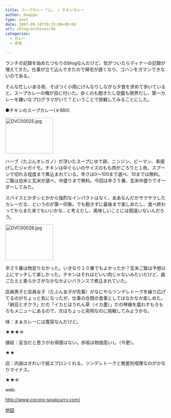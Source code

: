 ```yaml
---
title: スープカレー「心」 / チキンカレー
author: Kwappa
type: post
date: 2007-09-10T19:33:00+09:00
url: /blog/archives/48
categories:
  - カレー
  - 赤坂

---
```

ランチの記録を始めたつもりのblogなんだけど、気がついたらディナーの記録が増えてきた。仕事が立て込んできたので帰宅が遅くなり、ゴハンをガマンできないのである。
  
そんな忙しいある夜、そぼつく小雨にげんなりしながら夕食を求めて歩いていると、スープカレーの幟が目に付いた。歩くのも飽きたし空腹も限界だし、第一カレーを嫌いなプログラマがいて？ということで挑戦してみることにした。
  
●チキンのスープカレー(￥880)
  
<a href="http://akasakalunch.up.seesaa.net/image/DVC00025.jpg" target="_blank" rel="noopener noreferrer"><img src="http://akasakalunch.up.seesaa.net/image/DVC00025-thumbnail2.jpg" border="0" alt="DVC00025.jpg" width="150" height="112" /></a>
  
ハーブ（たぶんオレガノ）が浮いたスープにゆで卵、ニンジン、ピーマン、素揚げしたジャガイモ。チキンは中ぐらいのサイズのもも肉がごろりと１枚、スプーンで切れる程度まで煮込まれている。辛さは0～100まで選べ、10までは無料。ご飯は白米と玄米が選べ、中盛りまで無料。今回は辛さ５番、玄米中盛りでオーダーしてみた。
  
スパイスとかダシとかから強烈なインパクトはなく、ああなんだかサラサラしたカレーだな、というのが第一印象。でも飽きずに最後まで楽しめたし、食べ終わってからまた来てもいいかな…と考えたし、美味しいことには間違いないんだろう。
  
<a href="http://akasakalunch.up.seesaa.net/image/DVC00026.jpg" target="_blank" rel="noopener noreferrer"><img src="http://akasakalunch.up.seesaa.net/image/DVC00026-thumbnail2.jpg" border="0" alt="DVC00026.jpg" width="150" height="112" /></a>
  
辛さ５番は物足りなかった。いきなり１０番でもよかったか？玄米ご飯は予想以上にマッチして楽しかった。チキンはそれほどいい肉じゃないみたいだけど、歯ごたえと柔らかさがなかなかよいバランスで煮込まれていた。
  
店員男子と店員女子（たぶん女子が先輩）がなにやらツンデレトークを繰り広げてるのがちょっと気になったが、仕事の合間の食事としてはなかなか楽しめた。「納豆とオクラ」だの「イカとほうれん草（イカ墨）」だの琴線を震わすもろもろもメニューにあるので、次はちょっと突飛なのに挑戦してみようかな。
  
味：まぁカレーには寛容なんだけど。
  
★★★☆
  
値段：妥当だと思うがお得感はない。赤坂は物価高いし（今更）。
  
★★
  
店：内装はきれいで紙エプロンくれる。ツンデレトークと無差別喫煙なのがかなりマイナス。
  
★★☆
  
web:
  
http://www.cocoro-soupcurry.com/
  
<a href="http://maps.google.co.jp/maps?q=%E6%9D%B1%E4%BA%AC%E9%83%BD%E6%B8%AF%E5%8C%BA%E8%B5%A4%E5%9D%827%E4%B8%81%E7%9B%AE10-7&hl=ja&ie=UTF8&z=16&iwloc=addr&om=1" target="_blank" rel="noopener noreferrer">地図</a>
